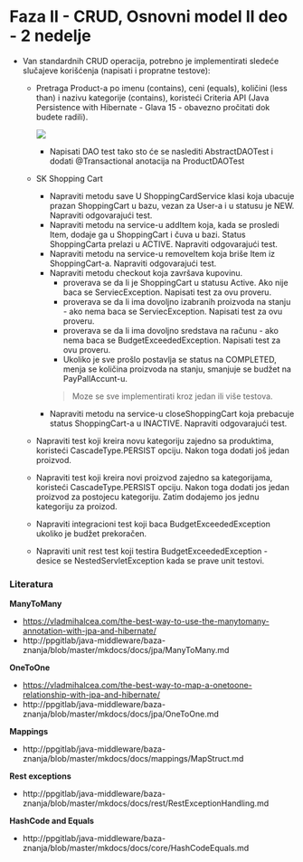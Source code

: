 # Faza II - CRUD, Osnovni model II deo - 2 nedelje

- Van standardnih CRUD operacija, potrebno je implementirati sledeće slučajeve korišćenja (napisati i propratne testove):
  - Pretraga Product-a po imenu (contains), ceni (equals), količini (less than) i nazivu kategorije (contains), koristeći Criteria API (Java Persistence with Hibernate - Glava 15 - obavezno pročitati dok budete radili).

    ![](../images/kRehCZ.png)
    - Napisati DAO test tako sto će se naslediti AbstractDAOTest i dodati @Transactional anotacija na ProductDAOTest
  - SK Shopping Cart
    - Napraviti metodu save U ShoppingCardService klasi koja ubacuje prazan ShoppingCart u bazu, vezan za User-a i u statusu je NEW. Napraviti odgovarajući test.
    - Napraviti metodu na service-u addItem koja, kada se prosledi Item, dodaje ga u ShoppingCart i čuva u bazi. Status ShoppingCarta prelazi u ACTIVE. Napraviti odgovarajući test.
    - Napraviti metodu na service-u removeItem koja briše Item iz ShoppingCart-a. Napraviti odgovarajući test.
    - Napraviti metodu checkout koja završava kupovinu.
      - proverava se da li je ShoppingCart u statusu Active. Ako nije baca se ServiecException. Napisati test za ovu proveru.
      - proverava se da li ima dovoljno izabranih proizvoda na stanju - ako nema baca se ServiecException. Napisati test za ovu proveru.
      - proverava se da li ima dovoljno sredstava na računu - ako nema baca se BudgetExceededException. Napisati test za ovu proveru.
      - Ukoliko je sve prošlo postavlja se status na COMPLETED, menja se količina proizvoda na stanju, smanjuje se budžet na PayPallAccunt-u.
      > Moze se sve implementirati kroz jedan ili više testova.
    - Napraviti metodu na service-u closeShoppingCart koja prebacuje status ShoppingCart-a u INACTIVE. Napraviti odgovarajući test.

  - Napraviti test koji kreira novu kategoriju zajedno sa produktima, koristeći CascadeType.PERSIST opciju. Nakon toga dodati još jedan proizvod.
  - Napraviti test koji kreira novi proizvod zajedno sa kategorijama, koristeći CascadeType.PERSIST opciju. Nakon toga dodati jos jedan proizvod za postojecu kategoriju. Zatim dodajemo jos jednu kategoriju za proizod.
  - Napraviti integracioni test koji baca BudgetExceededException ukoliko je budžet prekoračen.
  - Napraviti unit rest test koji testira BudgetExceededException - desice se NestedServletException kada se prave unit testovi.

### Literatura
**ManyToMany**
- https://vladmihalcea.com/the-best-way-to-use-the-manytomany-annotation-with-jpa-and-hibernate/
- http://ppgitlab/java-middleware/baza-znanja/blob/master/mkdocs/docs/jpa/ManyToMany.md

**OneToOne**
- https://vladmihalcea.com/the-best-way-to-map-a-onetoone-relationship-with-jpa-and-hibernate/
- http://ppgitlab/java-middleware/baza-znanja/blob/master/mkdocs/docs/jpa/OneToOne.md

**Mappings**
- http://ppgitlab/java-middleware/baza-znanja/blob/master/mkdocs/docs/mappings/MapStruct.md

**Rest exceptions**
- http://ppgitlab/java-middleware/baza-znanja/blob/master/mkdocs/docs/rest/RestExceptionHandling.md

**HashCode and Equals**
- http://ppgitlab/java-middleware/baza-znanja/blob/master/mkdocs/docs/core/HashCodeEquals.md
